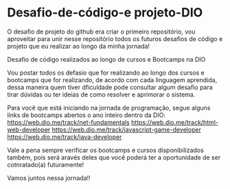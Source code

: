 # Desafio-de-código-e projeto-DIO

O desafio de projeto do github era criar o primeiro repositório, vou aproveitar para unir nesse repositório todos os futuros desafios de código e projeto que eu realizar ao longo da minha  jornada!

Desafio de código realizados ao longo de cursos e Bootcamps na DIO

Vou postar todos os defasio que for realizando ao longo dos cursos e bootcamps que for realizando, de acordo com cada linguagem aprendida, 
dessa maneira quem tiver dficuldade pode consultar algum desafio para tirar dúvidas ou ter ideias de como resolver e aprimorar o sistema.


Para você que está iniciando na jornada de programação, segue alguns links de bootcamps abertos o ano inteiro dentro da DIO:
https://web.dio.me/track/net-fundamentals
https://web.dio.me/track/html-web-developer
https://web.dio.me/track/javascript-game-developer
https://web.dio.me/track/java-developer

Vale a pena sempre verificar os bootcamps e cursos disponibilizados também, pois será aravés deles que você poderá ter a oportunidade de ser cotnratado(a) futuramente!

Vamos juntos nessa jornada!!

